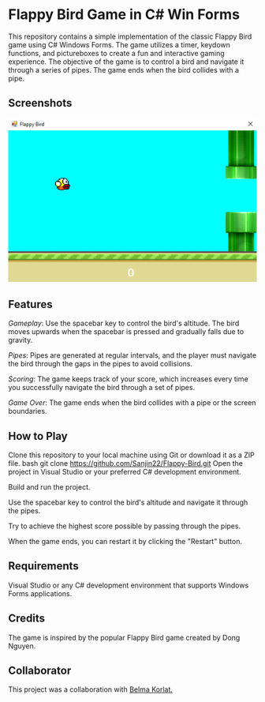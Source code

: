 # Flappy Bird Game in C# Win Forms
This repository contains a simple implementation of the classic Flappy Bird game using C# Windows Forms. The game utilizes a timer, keydown functions, and pictureboxes to create a fun and interactive gaming experience. The objective of the game is to control a bird and navigate it through a series of pipes. The game ends when the bird collides with a pipe.

## Screenshots
<img src="/Screenshots/bird.PNG">

## Features
*Gameplay*: Use the spacebar key to control the bird's altitude. The bird moves upwards when the spacebar is pressed and gradually falls due to gravity.

*Pipes*: Pipes are generated at regular intervals, and the player must navigate the bird through the gaps in the pipes to avoid collisions.

*Scoring*: The game keeps track of your score, which increases every time you successfully navigate the bird through a set of pipes.

*Game Over*: The game ends when the bird collides with a pipe or the screen boundaries.

## How to Play
Clone this repository to your local machine using Git or download it as a ZIP file.
bash
git clone https://github.com/Sanjin22/Flappy-Bird.git
Open the project in Visual Studio or your preferred C# development environment.

Build and run the project.

Use the spacebar key to control the bird's altitude and navigate it through the pipes.

Try to achieve the highest score possible by passing through the pipes.

When the game ends, you can restart it by clicking the "Restart" button.

## Requirements
Visual Studio or any C# development environment that supports Windows Forms applications.
## Credits
The game is inspired by the popular Flappy Bird game created by Dong Nguyen.

## Collaborator
This project was a collaboration with <a href="https://github.com/BelmaKorlat"> Belma Korlat. </a>
